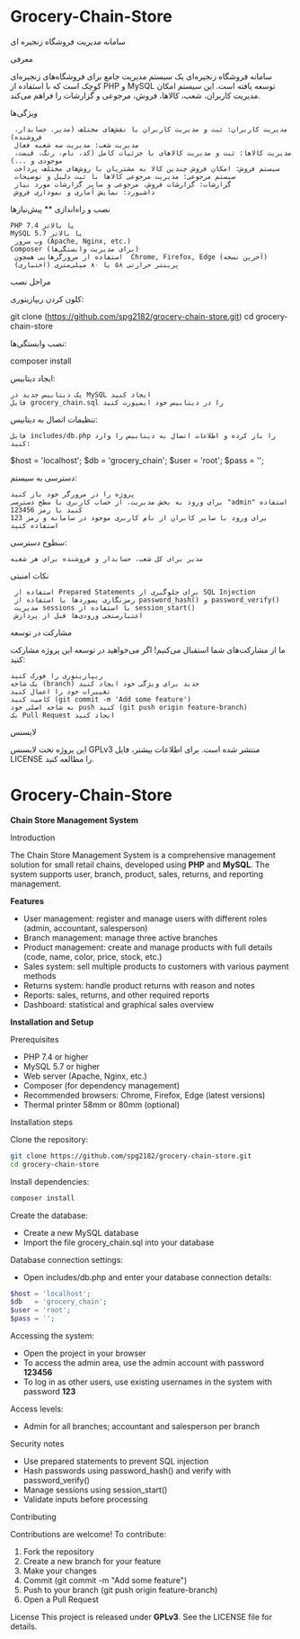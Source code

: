 # Grocery-Chain-Store
سامانه مدیریت فروشگاه زنجیره ای

معرفی

سامانه فروشگاه زنجیره‌ای یک سیستم مدیریت جامع برای فروشگاه‌های زنجیره‌ای کوچک است که با استفاده از PHP و MySQL توسعه یافته است. این سیستم امکان مدیریت کاربران، شعب، کالاها، فروش، مرجوعی و گزارشات را فراهم می‌کند. 

ویژگی‌ها 


     مدیریت کاربران: ثبت و مدیریت کاربران با نقش‌های مختلف (مدیر، حسابدار، فروشنده)
     مدیریت شعب: مدیریت سه شعبه فعال
     مدیریت کالاها: ثبت و مدیریت کالاهای با جزئیات کامل (کد، نام، رنگ، قیمت، موجودی و ...)
     سیستم فروش: امکان فروش چندین کالا به مشتریان با روش‌های مختلف پرداخت
     سیستم مرجوعی: مدیریت مرجوعی کالاها با ثبت دلیل و توضیحات
     گزارشات: گزارشات فروش، مرجوعی و سایر گزارشات مورد نیاز
     داشبورد: نمایش آماری و نموداری فروش
     

نصب و راه‌اندازی 
**
پیش‌نیازها

    PHP 7.4 یا بالاتر
    MySQL 5.7 یا بالاتر
     وب سرور (Apache, Nginx, etc.)
    Composer (برای مدیریت وابستگی‌ها)
     استفاده از مرورگرهایی همچون  Chrome, Firefox, Edge (آخرین نسخه) 
     پرینتر حرارتی ۵۸ یا ۸۰ میلی‌متری (اختیاری) 

مراحل نصب

کلون کردن ریپازیتوری:

git clone (https://github.com/spg2182/grocery-chain-store.git)
cd grocery-chain-store

نصب وابستگی‌ها:

composer install

ایجاد دیتابیس:

    یک دیتابیس جدید در MySQL ایجاد کنید
    فایل grocery_chain.sql را در دیتابیس خود ایمپورت کنید

تنظیمات اتصال به دیتابیس:

    فایل includes/db.php را باز کرده و اطلاعات اتصال به دیتابیس را وارد کنید:

$host = 'localhost';
$db   = 'grocery_chain';
$user = 'root';
$pass = '';

دسترسی به سیستم:

    پروژه را در مرورگر خود باز کنید
    برای ورود به بخش مدیریت، از حساب کاربری با سطح دسترسی "admin" استفاده کنید با رمز 123456
    برای ورود با سایر کابران از نام کاربری موجود در سامانه و رمز 123 استفاده کنید

سطوح دسترسی:

    مدیر برای کل شعب، حسابدار و فروشنده برای هر شعبه
    
نکات امنیتی 

     استفاده از Prepared Statements برای جلوگیری از SQL Injection
     رمزنگاری پسوردها با استفاده از password_hash() و password_verify()
     مدیریت sessions با استفاده از session_start()
     اعتبارسنجی ورودی‌ها قبل از پردازش
     

مشارکت در توسعه

ما از مشارکت‌های شما استقبال می‌کنیم! اگر می‌خواهید در توسعه این پروژه مشارکت کنید:

    ریپازیتوری را فورک کنید
    یک شاخه (branch) جدید برای ویژگی خود ایجاد کنید
    تغییرات خود را اعمال کنید
    کامیت کنید (git commit -m 'Add some feature')
    به شاخه اصلی خود push کنید (git push origin feature-branch)
    یک Pull Request ایجاد کنید

لایسنس

این پروژه تحت لایسنس GPLv3 منتشر شده است. برای اطلاعات بیشتر، فایل LICENSE را مطالعه کنید.


# Grocery-Chain-Store
**Chain Store Management System**

Introduction

The Chain Store Management System is a comprehensive management solution for small retail chains, developed using **PHP** and **MySQL**. The system supports user, branch, product, sales, returns, and reporting management.

**Features**

- User management: register and manage users with different roles (admin, accountant, salesperson)  
- Branch management: manage three active branches  
- Product management: create and manage products with full details (code, name, color, price, stock, etc.)  
- Sales system: sell multiple products to customers with various payment methods  
- Returns system: handle product returns with reason and notes  
- Reports: sales, returns, and other required reports  
- Dashboard: statistical and graphical sales overview

**Installation and Setup**

Prerequisites

- PHP 7.4 or higher  
- MySQL 5.7 or higher  
- Web server (Apache, Nginx, etc.)  
- Composer (for dependency management)  
- Recommended browsers: Chrome, Firefox, Edge (latest versions)  
- Thermal printer 58mm or 80mm (optional)

Installation steps

Clone the repository:

```bash
git clone https://github.com/spg2182/grocery-chain-store.git
cd grocery-chain-store
```

Install dependencies:

```bash
composer install
```

Create the database:

- Create a new MySQL database  
- Import the file grocery_chain.sql into your database

Database connection settings:

- Open includes/db.php and enter your database connection details:

```php
$host = 'localhost';
$db   = 'grocery_chain';
$user = 'root';
$pass = '';
```

Accessing the system:

- Open the project in your browser  
- To access the admin area, use the admin account with password **123456**  
- To log in as other users, use existing usernames in the system with password **123**

Access levels:

- Admin for all branches; accountant and salesperson per branch

Security notes

- Use prepared statements to prevent SQL injection  
- Hash passwords using password_hash() and verify with password_verify()  
- Manage sessions using session_start()  
- Validate inputs before processing

Contributing

Contributions are welcome! To contribute:

1. Fork the repository  
2. Create a new branch for your feature  
3. Make your changes  
4. Commit (git commit -m "Add some feature")  
5. Push to your branch (git push origin feature-branch)  
6. Open a Pull Request

License
This project is released under **GPLv3**. See the LICENSE file for details.
